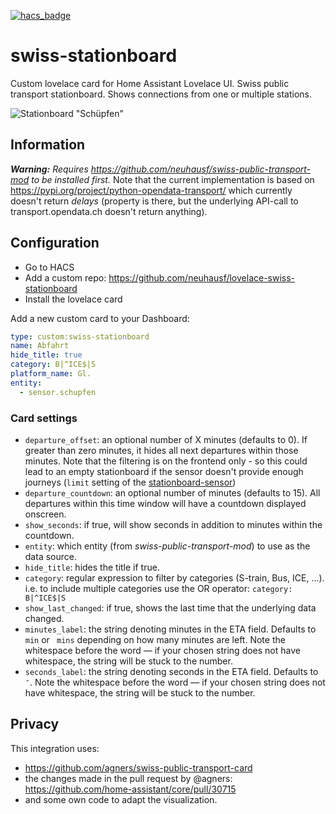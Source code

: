 [![hacs_badge](https://img.shields.io/badge/HACS-Default-orange.svg)](https://github.com/custom-components/hacs)

# swiss-stationboard
Custom lovelace card for Home Assistant Lovelace UI.
Swiss public transport stationboard. Shows connections from one or multiple stations. 

![Stationboard "Schüpfen"](https://github.com/neuhausf/lovelace-swiss-stationboard/blob/main/img/stationboard-1.png?raw=true "Stationboard Schüpfen")

## Information

_**Warning:** Requires https://github.com/neuhausf/swiss-public-transport-mod to be installed first._
Note that the current implementation is based on https://pypi.org/project/python-opendata-transport/ which currently doesn't return *delays* (property is there, but  the underlying API-call to transport.opendata.ch doesn't return anything).

## Configuration

- Go to HACS
- Add a custom repo: https://github.com/neuhausf/lovelace-swiss-stationboard
- Install the lovelace card

Add a new custom card to your Dashboard:

```YAML
type: custom:swiss-stationboard
name: Abfahrt
hide_title: true
category: B|^ICE$|S
platform_name: Gl.
entity:
  - sensor.schupfen
```

### Card settings

* `departure_offset`: an optional number of X minutes (defaults to 0).  If greater than zero minutes, it hides all next departures within those minutes.  Note that the filtering is on the frontend only - so this could lead to an empty stationboard if the sensor doesn't provide enough journeys (`limit` setting of the [stationboard-sensor](https://github.com/neuhausf/swiss-public-transport-mod))
* `departure_countdown`: an optional number of minutes (defaults to 15).  All departures within this time window will have a countdown displayed onscreen.
* `show_seconds`: if true, will show seconds in addition to minutes within the countdown.
* `entity`: which entity (from *swiss-public-transport-mod*) to use as the data source.
* `hide_title`: hides the title if true.
* `category`: regular expression to filter by categories (S-train, Bus, ICE, ...).  i.e. to include multiple categories use the OR operator: `category: B|^ICE$|S`
* `show_last_changed`: if true, shows the last time that the underlying data changed.
* `minutes_label`: the string denoting minutes in the ETA field.  Defaults to ` min` or ` mins` depending on how many minutes are left.  Note the whitespace before the word — if your chosen string does not have whitespace, the string will be stuck to the number.
* `seconds_label`: the string denoting seconds in the ETA field.  Defaults to `″`.  Note the whitespace before the word — if your chosen string does not have whitespace, the string will be stuck to the number.

## Privacy 

This integration uses:

- https://github.com/agners/swiss-public-transport-card 
- the changes made in the pull request by @agners: https://github.com/home-assistant/core/pull/30715
- and some own code to adapt the visualization.
